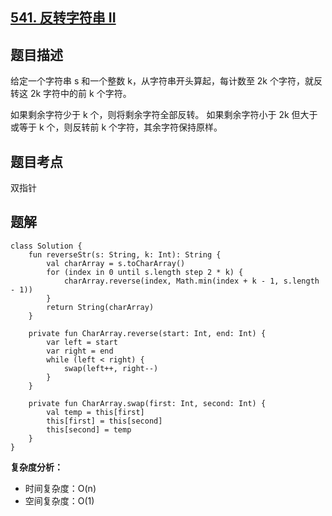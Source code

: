 ## [541. 反转字符串 II](https://leetcode.cn/problems/reverse-string-ii/description/)

## 题目描述

给定一个字符串 s 和一个整数 k，从字符串开头算起，每计数至 2k 个字符，就反转这 2k 字符中的前 k 个字符。

如果剩余字符少于 k 个，则将剩余字符全部反转。
如果剩余字符小于 2k 但大于或等于 k 个，则反转前 k 个字符，其余字符保持原样。

## 题目考点

双指针

## 题解
 
```
class Solution {
    fun reverseStr(s: String, k: Int): String {
        val charArray = s.toCharArray()
        for (index in 0 until s.length step 2 * k) {
            charArray.reverse(index, Math.min(index + k - 1, s.length - 1))
        }
        return String(charArray)
    }

    private fun CharArray.reverse(start: Int, end: Int) {
        var left = start
        var right = end
        while (left < right) {
            swap(left++, right--)
        }
    }

    private fun CharArray.swap(first: Int, second: Int) {
        val temp = this[first]
        this[first] = this[second]
        this[second] = temp
    }
}
```

**复杂度分析：**

- 时间复杂度：O(n)
- 空间复杂度：O(1) 
